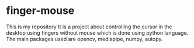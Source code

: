 # finger-mouse
This is my repository
It is a project about controlling the cursor in the desktop using fingers without mouse which is done using python language.
The main packages used are opencv, mediapipe, numpy, autopy.
